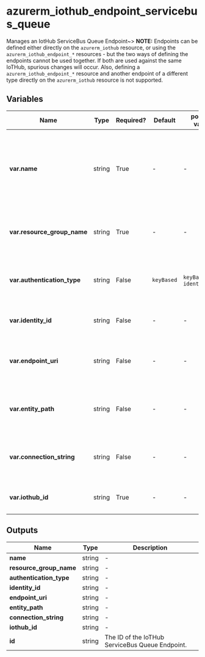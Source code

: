 # azurerm_iothub_endpoint_servicebus_queue

Manages an IotHub ServiceBus Queue Endpoint~> **NOTE:** Endpoints can be defined either directly on the `azurerm_iothub` resource, or using the `azurerm_iothub_endpoint_*` resources - but the two ways of defining the endpoints cannot be used together. If both are used against the same IoTHub, spurious changes will occur. Also, defining a `azurerm_iothub_endpoint_*` resource and another endpoint of a different type directly on the `azurerm_iothub` resource is not supported.

## Variables

| Name | Type | Required? | Default  | possible values | Description |
| ---- | ---- | --------- | -------- | ----------- | ----------- |
| **var.name** | string | True | -  |  -  | The name of the endpoint. The name must be unique across endpoint types. The following names are reserved: `events`, `operationsMonitoringEvents`, `fileNotifications` and `$default`. Changing this forces a new resource to be created. | 
| **var.resource_group_name** | string | True | -  |  -  | The name of the resource group under which the Service Bus Queue has been created. Changing this forces a new resource to be created. | 
| **var.authentication_type** | string | False | `keyBased`  |  `keyBased`, `identityBased`  | Type used to authenticate against the Service Bus Queue endpoint. Possible values are `keyBased` and `identityBased`. Defaults to `keyBased`. | 
| **var.identity_id** | string | False | -  |  -  | ID of the User Managed Identity used to authenticate against the Service Bus Queue endpoint. | 
| **var.endpoint_uri** | string | False | -  |  -  | URI of the Service Bus endpoint. This attribute can only be specified and is mandatory when `authentication_type` is `identityBased`. | 
| **var.entity_path** | string | False | -  |  -  | Name of the Service Bus Queue. This attribute can only be specified and is mandatory when `authentication_type` is `identityBased`. | 
| **var.connection_string** | string | False | -  |  -  | The connection string for the endpoint. This attribute can only be specified and is mandatory when `authentication_type` is `keyBased`. | 
| **var.iothub_id** | string | True | -  |  -  | The IoTHub ID for the endpoint. Changing this forces a new resource to be created. | 



## Outputs

| Name | Type | Description |
| ---- | ---- | --------- | 
| **name** | string  | - | 
| **resource_group_name** | string  | - | 
| **authentication_type** | string  | - | 
| **identity_id** | string  | - | 
| **endpoint_uri** | string  | - | 
| **entity_path** | string  | - | 
| **connection_string** | string  | - | 
| **iothub_id** | string  | - | 
| **id** | string  | The ID of the IoTHub ServiceBus Queue Endpoint. | 